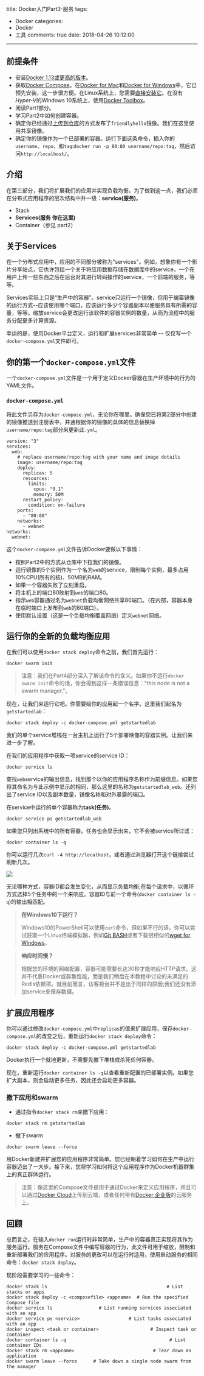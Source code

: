 title: Docker入门Part3-服务
tags:
  - Docker
categories:
  - Docker
  - 工具
comments: true
date: 2018-04-26 10:12:00
---

## 前提条件

- 安装[Docker 1.13或更高的版本](https://docs.docker.com/engine/installation/)。
- 获取[Docker Compose](https://docs.docker.com/compose/overview/)。在[Docker for Mac](https://docs.docker.com/docker-for-mac/)和[Docker for Windows](https://docs.docker.com/docker-for-windows/)中，它已预先安装，这一步很方便。在Linux系统上，您需要[直接安装它](https://github.com/docker/compose/releases)。在没有*Hyper-V*的Windows 10系统上，使用[Docker Toolbox](https://docs.docker.com/toolbox/overview/)。
- 阅读Part1部分。
- 学习Part2中如何创建容器。
- 确定你已经通过[上传到仓库](https://docs.docker.com/get-started/part2/#share-your-image)的方式发布了`friendlyhello`镜像。我们在这里使用共享镜像。
- 确定你的镜像作为一个已部署的容器。运行下面这条命令，插入你的`username`、`repo`、和`tag`:`docker run -p 80:80 username/repo:tag`，然后访问`http://localhost/`。

## 介绍

在第三部分，我们将扩展我们的应用并实现负载均衡。为了做到这一点，我们必须在分布式应用程序的层次结构中升一级：**service(服务)**。

- Stack
- **Services(服务 你在这里)**
- Container（参见 part2）

## 关于Services

在一个分布式应用中，应用的不同部分被称为"services"。例如，想象你有一个影片分享站点，它也许包括一个关于将应用数据存储在数据库中的service，一个在用户上传一些东西之后在后台对其进行转码操作的service，一个前端的服务，等等。

Services实际上只是“生产中的容器”。service只运行一个镜像，但用于编纂镜像的运行方式--应该使用哪个端口，应该运行多少个容器副本以便服务具有所需的容量，等等。缩放service会更改运行该软件的容器实例的数量，从而为流程中的服务分配更多计算资源。

幸运的是，使用Docker平台定义，运行和扩展services非常简单 -- 仅仅写一个`docker-compose.yml`文件即可。

## 你的第一个`docker-compose.yml`文件

一个`docker-compose.yml`文件是一个用于定义Docker容器在生产环境中的行为的YAML文件。

### `docker-compose.yml`

将此文件另存为`docker-compose.yml`，无论你在哪里。确保您已将第2部分中创建的镜像推送到注册表中，并通根据你的镜像的具体的信息替换掉`username/repo:tag`部分来更新此`.yml`。

```
version: "3"
services:
  web:
    # replace username/repo:tag with your name and image details
    image: username/repo:tag
    deploy:
      replicas: 5
      resources:
        limits:
          cpus: "0.1"
          memory: 50M
      restart_policy:
        condition: on-failure
    ports:
      - "80:80"
    networks:
      - webnet
networks:
  webnet:
```

这个`docker-compose.yml`文件告诉Docker要做以下事情：

- 按照Part2中的方式从仓库中下拉我们的镜像。
- 运行镜像的5个实例作为一个名为`web`的service，限制每个实例，最多占用10%CPU(所有的核)、50MB的RAM。
- 如果一个容器失败了立刻重启。
- 将主机上的端口80映射到`web`的端口80。
- 指示`web`容器通过名为`webnet`负载均衡网络共享80端口。（在内部，容器本身在临时端口上发布到`web`的80端口）。
- 使用默认设置（这是一个负载均衡覆盖网络）定义`webnet`网络。

## 运行你的全新的负载均衡应用

在我们可以使用`docker stack deploy`命令之前，我们首先运行：

```
docker swarm init
```

> 注意：我们在Part4部分深入了解该命令的含义。如果你不运行`docker swarm init`命令的话，你会得到这样一条错误信息："this node is not a swarm manager."。

现在，让我们来运行它吧。你需要给你的应用起一个名字。这里我们起名为`getstartedlab`：

```
docker stack deploy -c docker-compose.yml getstartedlab
```

我们的单个service堆栈在一台主机上运行了5个部署映像的容器实例。让我们来进一步了解。

在我们的应用程序中获取一项service的service ID：

```
docker service ls
```

查找`web`service的输出信息，找到那个以你的应用程序名称作为前缀信息。如果您将其命名为与此示例中显示的相同，那么这里的名称为`getstartedlab_web`。还列出了service ID以及副本数量，镜像名称和对外暴露的端口。

在service中运行的单个容器称为**task(任务)**。

```
docker service ps getstartedlab_web
```

如果您只列出系统中的所有容器，任务也会显示出来，它不会被service所过滤：

```
docker container ls -q
```

你可以运行几次`curl -4 http://localhost`，或者通过浏览器打开这个链接尝试刷新几次。

![](/img/18_04_26/001.png)

无论哪种方式，容器ID都会发生变化，从而显示负载均衡;在每个请求中，以循环方式选择5个任务中的一个来响应。容器ID与前一个命令(`docker container ls -q`)的输出相匹配。

> **在Windows10下运行？**
> 
> Windows10的PowerShell可以使用`curl`命令，但如果不行的话，你可以尝试获取一个Linux终端模拟器，例如[Git BASH](https://git-for-windows.github.io/)或者下载很相似的[wget for Windows](http://gnuwin32.sourceforge.net/packages/wget.htm)。

> **响应时间慢？**
> 
> 根据您的环境的网络配置，容器可能需要长达30秒才能响应HTTP请求。这并不代表Docker或群集性能，而是我们稍后在本教程中讨论的未满足的Redis依赖项。就目前而言，访客柜台并不是出于同样的原因;我们还没有添加service来保存数据。

## 扩展应用程序

你可以通过修改`docker-compose.yml`中`replicas`的值来扩展应用，保存`docker-compose.yml`的改变之后，重新运行`docker stack deploy`命令：

```
docker stack deploy -c docker-compose.yml getstartedlab
```

Docker执行一个就地更新，不需要先撤下堆栈或杀死任何容器。

现在，重新运行`docker container ls -q`以查看重新配置的已部署实例。如果您扩大副本，则会启动更多任务，因此还会启动更多容器。

### 撤下应用和swarm

- 通过指令`docker stack rm`来撤下应用：

```
docker stack rm getstartedlab
```

- 撤下swarm

```
docker swarm leave --force
```

用Docker新建并扩展您的应用程序非常简单。您已经朝着学习如何在生产中运行容器迈出了一大步。接下来，您将学习如何将这个应用程序作为Docker机器群集上的真正群体运行。

> 注意：像这里的Compose文件是用于通过Docker来定义应用程序，并且可以通过[Docker Cloud](https://docs.docker.com/docker-cloud/)上传到云端，或者任何带有[Docker 企业版](https://www.docker.com/enterprise-edition)的云服务上。

## 回顾

总而言之，在输入`docker run`运行时非常简单，生产中的容器真正实现将其作为服务运行。服务在Compose文件中编写容器的行为，此文件可用于缩放，限制和重新部署我们的应用程序。对服务的更改可以在运行时适用，使用启动服务的相同命令：`docker stack deploy`。

现阶段需要学习的一些命令：

```
docker stack ls                                            # List stacks or apps
docker stack deploy -c <composefile> <appname>  # Run the specified Compose file
docker service ls                 # List running services associated with an app
docker service ps <service>                  # List tasks associated with an app
docker inspect <task or container>                   # Inspect task or container
docker container ls -q                                      # List container IDs
docker stack rm <appname>                             # Tear down an application
docker swarm leave --force      # Take down a single node swarm from the manager
```









